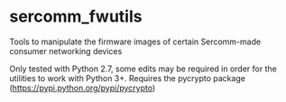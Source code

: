 # sercomm_fwutils
Tools to manipulate the firmware images of certain Sercomm-made consumer networking devices

Only tested with Python 2.7, some edits may be required in order for the utilities to work with Python 3+.
Requires the pycrypto package (https://pypi.python.org/pypi/pycrypto)
